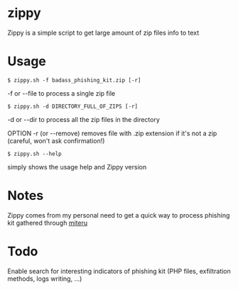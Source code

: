 # zippy
Zippy is a simple script to get large amount of zip files info to text

# Usage
```
$ zippy.sh -f badass_phishing_kit.zip [-r]
```
-f or --file to process a single zip file
```
$ zippy.sh -d DIRECTORY_FULL_OF_ZIPS [-r]
```
-d or --dir to process all the zip files in the directory

OPTION -r (or --remove) removes file with .zip extension if it's not a zip (careful, won't ask confirmation!)

```
$ zippy.sh --help
```
simply shows the usage help and Zippy version

# Notes
Zippy comes from my personal need to get a quick way to process phishing kit gathered through [miteru](https://github.com/ninoseki/miteru)

# Todo
Enable search for interesting indicators of phishing kit (PHP files, exfiltration methods, logs writing, ...)
